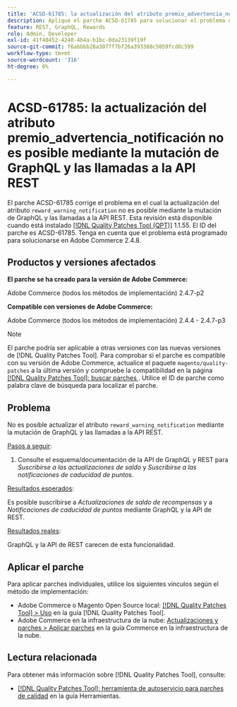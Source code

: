 ```yaml
---
title: 'ACSD-61785: la actualización del atributo premio_advertencia_notificación no es posible mediante la mutación de GraphQL y las llamadas a la API REST'
description: Aplique el parche ACSD-61785 para solucionar el problema de Adobe Commerce donde la actualización del atributo "premio_advertencia_notificación" no es posible mediante la mutación de GraphQL y las llamadas a la API REST.
feature: REST, GraphQL, Rewards
role: Admin, Developer
exl-id: 41f40452-4240-4b4a-b1bc-0da23139f19f
source-git-commit: f6abbbb28a3077f7bf26a393388c5059fcd8c599
workflow-type: tm+mt
source-wordcount: '316'
ht-degree: 0%

---
```


# ACSD-61785: la actualización del atributo premio_advertencia_notificación no es posible mediante la mutación de GraphQL y las llamadas a la API REST

El parche ACSD-61785 corrige el problema en el cual la actualización del atributo `reward_warning_notification` no es posible mediante la mutación de GraphQL y las llamadas a la API REST. Esta revisión está disponible cuando está instalado [[!DNL Quality Patches Tool (QPT)]](/help/tools/quality-patches-tool/quality-patches-tool-to-self-serve-quality-patches.md) 1.1.55. El ID del parche es ACSD-61785. Tenga en cuenta que el problema está programado para solucionarse en Adobe Commerce 2.4.8.

## Productos y versiones afectados

**El parche se ha creado para la versión de Adobe Commerce:**

Adobe Commerce (todos los métodos de implementación) 2.4.7-p2

**Compatible con versiones de Adobe Commerce:**

Adobe Commerce (todos los métodos de implementación) 2.4.4 - 2.4.7-p3

>[!NOTE]
>
>El parche podría ser aplicable a otras versiones con las nuevas versiones de [!DNL Quality Patches Tool]. Para comprobar si el parche es compatible con su versión de Adobe Commerce, actualice el paquete `magento/quality-patches` a la última versión y compruebe la compatibilidad en la página [[!DNL Quality Patches Tool]: buscar parches ](https://experienceleague.adobe.com/tools/commerce-quality-patches/index.html). Utilice el ID de parche como palabra clave de búsqueda para localizar el parche.

## Problema

No es posible actualizar el atributo `reward_warning_notification` mediante la mutación de GraphQL y las llamadas a la API REST.

<u>Pasos a seguir</u>:

1. Consulte el esquema/documentación de la API de GraphQL y REST para *Suscribirse a las actualizaciones de saldo* y *Suscribirse a las notificaciones de caducidad de puntos*.

<u>Resultados esperados</u>:

Es posible suscribirse a *Actualizaciones de saldo de recompensas* y a *Notificaciones de caducidad de puntos* mediante GraphQL y la API de REST.

<u>Resultados reales</u>:

GraphQL y la API de REST carecen de esta funcionalidad.

## Aplicar el parche

Para aplicar parches individuales, utilice los siguientes vínculos según el método de implementación:

* Adobe Commerce o Magento Open Source local: [[!DNL Quality Patches Tool] > Uso](/help/tools/quality-patches-tool/usage.md) en la guía [!DNL Quality Patches Tool].
* Adobe Commerce en la infraestructura de la nube: [Actualizaciones y parches > Aplicar parches](https://experienceleague.adobe.com/docs/commerce-cloud-service/user-guide/develop/upgrade/apply-patches.html) en la guía Commerce en la infraestructura de la nube.

## Lectura relacionada

Para obtener más información sobre [!DNL Quality Patches Tool], consulte:

* [[!DNL Quality Patches Tool]: herramienta de autoservicio para parches de calidad](/help/tools/quality-patches-tool/quality-patches-tool-to-self-serve-quality-patches.md) en la guía Herramientas.
